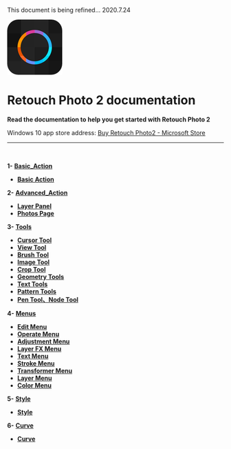This document is being refined...
2020.7.24


![Image](Assets/logo.png)
# **Retouch Photo 2  documentation**
**Read the documentation to help you get started with Retouch Photo 2**
 
 Windows 10 app store address: 
[Buy Retouch Photo2 - Microsoft Store](https://www.microsoft.com/store/productId/9P76ZF661496)   
 

---
<br/>

**1-** [**Basic_Action**](#Basic_Action)
   - [**Basic Action**](en-US/BasicAction.md)


**2-** [**Advanced_Action**](#Advanced_Action)
   - [**Layer Panel**](en-US/AdvancedAction_LayerPanel.md)
   - [**Photos Page**](en-US/AdvancedAction_GalleryPage.md)


**3-** [**Tools**](#Tools)
   - [**Cursor Tool**](en-US/Tools_CursorTool.md)
   - [**View Tool**](en-US/Tools_ViewTool.md)
   - [**Brush Tool**](en-US/Tools_BrushTool.md)
   - [**Image Tool**](en-US/Tools_ImageTool.md)
   - [**Crop Tool**](en-US/Tools_CropTool.md)
   - [**Geometry Tools**](en-US/Tools_GeometryTools.md)
   - [**Text Tools**](en-US/Tools_TextTools.md)
   - [**Pattern Tools**](en-US/Tools_PatternTools.md)
   - [**Pen Tool、Node Tool**](en-US/Tools_PenNodeTool.md)


**4-** [**Menus**](#Menus)
   - [**Edit Menu**](en-US/Menus_EditMenu.md)
   - [**Operate Menu**](en-US/Menus_OperateMenu.md)
   - [**Adjustment Menu**](en-US/Menus_AdjustmentMenu.md)
   - [**Layer FX Menu**](en-US/Menus_EffectMenu.md)
   - [**Text Menu**](en-US/Menus_TextMenu.md)
   - [**Stroke Menu**](en-US/Menus_StrokeMenu.md)
   - [**Transformer Menu**](en-US/Menus_TransformerMenu.md)
   - [**Layer Menu**](en-US/Menus_LayerMenu.md)
   - [**Color Menu**](en-US/Menus_ColorMenu.md)


**5-** [**Style**](#Style)
   - [**Style**](en-US/Style.md)


**6-** [**Curve**](#Curve)
   - [**Curve**](en-US/Curve.md)